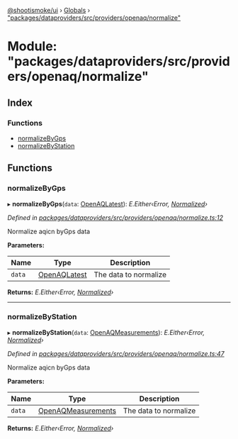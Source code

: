 [@shootismoke/ui](../README.md) › [Globals](../globals.md) › ["packages/dataproviders/src/providers/openaq/normalize"](_packages_dataproviders_src_providers_openaq_normalize_.md)

# Module: "packages/dataproviders/src/providers/openaq/normalize"

## Index

### Functions

* [normalizeByGps](_packages_dataproviders_src_providers_openaq_normalize_.md#normalizebygps)
* [normalizeByStation](_packages_dataproviders_src_providers_openaq_normalize_.md#normalizebystation)

## Functions

###  normalizeByGps

▸ **normalizeByGps**(`data`: [OpenAQLatest](_packages_dataproviders_src_providers_openaq_validation_.md#openaqlatest)): *E.Either‹Error, [Normalized](_packages_dataproviders_src_types_.md#normalized)›*

*Defined in [packages/dataproviders/src/providers/openaq/normalize.ts:12](https://github.com/shootismoke/common/blob/c0e7829/packages/dataproviders/src/providers/openaq/normalize.ts#L12)*

Normalize aqicn byGps data

**Parameters:**

Name | Type | Description |
------ | ------ | ------ |
`data` | [OpenAQLatest](_packages_dataproviders_src_providers_openaq_validation_.md#openaqlatest) | The data to normalize  |

**Returns:** *E.Either‹Error, [Normalized](_packages_dataproviders_src_types_.md#normalized)›*

___

###  normalizeByStation

▸ **normalizeByStation**(`data`: [OpenAQMeasurements](_packages_dataproviders_src_providers_openaq_validation_.md#openaqmeasurements)): *E.Either‹Error, [Normalized](_packages_dataproviders_src_types_.md#normalized)›*

*Defined in [packages/dataproviders/src/providers/openaq/normalize.ts:47](https://github.com/shootismoke/common/blob/c0e7829/packages/dataproviders/src/providers/openaq/normalize.ts#L47)*

Normalize aqicn byGps data

**Parameters:**

Name | Type | Description |
------ | ------ | ------ |
`data` | [OpenAQMeasurements](_packages_dataproviders_src_providers_openaq_validation_.md#openaqmeasurements) | The data to normalize  |

**Returns:** *E.Either‹Error, [Normalized](_packages_dataproviders_src_types_.md#normalized)›*
